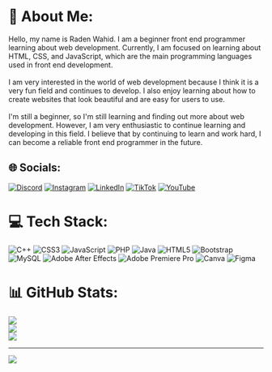 # 💫 About Me:
Hello, my name is Raden Wahid. I am a beginner front end programmer learning about web development. Currently, I am focused on learning about HTML, CSS, and JavaScript, which are the main programming languages ​​used in front end development.<br><br>I am very interested in the world of web development because I think it is a very fun field and continues to develop. I also enjoy learning about how to create websites that look beautiful and are easy for users to use.<br><br>I'm still a beginner, so I'm still learning and finding out more about web development. However, I am very enthusiastic to continue learning and developing in this field. I believe that by continuing to learn and work hard, I can become a reliable front end programmer in the future.


## 🌐 Socials:
[![Discord](https://img.shields.io/badge/Discord-%237289DA.svg?logo=discord&logoColor=white)](https://discord.gg/radenwahid29) [![Instagram](https://img.shields.io/badge/Instagram-%23E4405F.svg?logo=Instagram&logoColor=white)](https://instagram.com/iwawahid) [![LinkedIn](https://img.shields.io/badge/LinkedIn-%230077B5.svg?logo=linkedin&logoColor=white)](https://linkedin.com/in/RadenWahid) [![TikTok](https://img.shields.io/badge/TikTok-%23000000.svg?logo=TikTok&logoColor=white)](https://tiktok.com/@iwawahid) [![YouTube](https://img.shields.io/badge/YouTube-%23FF0000.svg?logo=YouTube&logoColor=white)](https://youtube.com/@radenwahid9185) 

# 💻 Tech Stack:
![C++](https://img.shields.io/badge/c++-%2300599C.svg?style=for-the-badge&logo=c%2B%2B&logoColor=white) ![CSS3](https://img.shields.io/badge/css3-%231572B6.svg?style=for-the-badge&logo=css3&logoColor=white) ![JavaScript](https://img.shields.io/badge/javascript-%23323330.svg?style=for-the-badge&logo=javascript&logoColor=%23F7DF1E) ![PHP](https://img.shields.io/badge/php-%23777BB4.svg?style=for-the-badge&logo=php&logoColor=white) ![Java](https://img.shields.io/badge/java-%23ED8B00.svg?style=for-the-badge&logo=java&logoColor=white) ![HTML5](https://img.shields.io/badge/html5-%23E34F26.svg?style=for-the-badge&logo=html5&logoColor=white) ![Bootstrap](https://img.shields.io/badge/bootstrap-%23563D7C.svg?style=for-the-badge&logo=bootstrap&logoColor=white) ![MySQL](https://img.shields.io/badge/mysql-%2300f.svg?style=for-the-badge&logo=mysql&logoColor=white) ![Adobe After Effects](https://img.shields.io/badge/Adobe%20After%20Effects-9999FF.svg?style=for-the-badge&logo=Adobe%20After%20Effects&logoColor=white) ![Adobe Premiere Pro](https://img.shields.io/badge/Adobe%20Premiere%20Pro-9999FF.svg?style=for-the-badge&logo=Adobe%20Premiere%20Pro&logoColor=white) ![Canva](https://img.shields.io/badge/Canva-%2300C4CC.svg?style=for-the-badge&logo=Canva&logoColor=white) 	![Figma](https://img.shields.io/badge/figma-%23F24E1E.svg?style=for-the-badge&logo=figma&logoColor=white)
# 📊 GitHub Stats:
![](https://github-readme-stats.vercel.app/api?username=radenwahid&theme=vue-dark&hide_border=false&include_all_commits=false&count_private=false)<br/>
![](https://github-readme-streak-stats.herokuapp.com/?user=radenwahid&theme=vue-dark&hide_border=false)<br/>
![](https://github-readme-stats.vercel.app/api/top-langs/?username=radenwahid&theme=vue-dark&hide_border=false&include_all_commits=false&count_private=false&layout=compact)

---
[![](https://visitcount.itsvg.in/api?id=radenwahid&icon=0&color=0)](https://visitcount.itsvg.in)

<!-- Proudly created with GPRM ( https://gprm.itsvg.in ) -->
